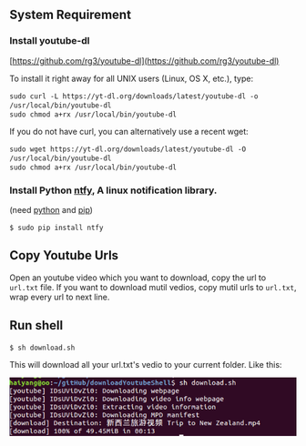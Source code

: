 ## System Requirement
### Install youtube-dl 

 [https://github.com/rg3/youtube-dl](https://github.com/rg3/youtube-dl)

To install it right away for all UNIX users (Linux, OS X, etc.), type:

    sudo curl -L https://yt-dl.org/downloads/latest/youtube-dl -o /usr/local/bin/youtube-dl
    sudo chmod a+rx /usr/local/bin/youtube-dl

If you do not have curl, you can alternatively use a recent wget:

    sudo wget https://yt-dl.org/downloads/latest/youtube-dl -O /usr/local/bin/youtube-dl
    sudo chmod a+rx /usr/local/bin/youtube-dl

### Install Python [ntfy](https://github.com/dschep/ntfy), A linux notification library.
(need [python](https://www.python.org/) and [pip](https://pip.pypa.io/en/stable/installing/))
```
$ sudo pip install ntfy
```
    

## Copy Youtube Urls
  Open an youtube video which you want to download, copy the url to `url.txt` file. If you want to download mutil vedios,  copy mutil urls to `url.txt`, wrap every url to next line.

## Run shell
  ```
  $ sh download.sh
  ```
  
  This will download all your url.txt's vedio to your current folder.
  Like this:
  
  ![demo](demo.png)
